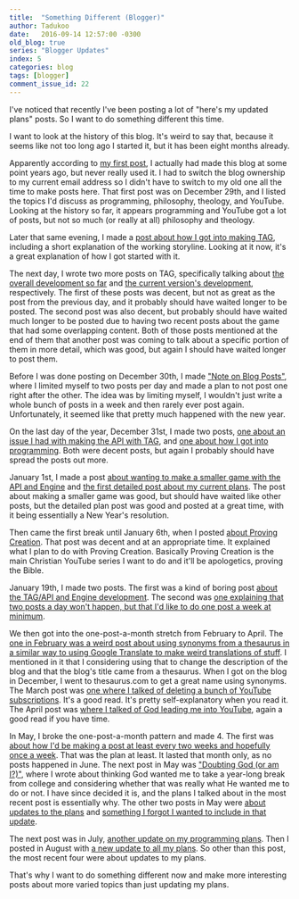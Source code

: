 ```yaml
---
title:  "Something Different (Blogger)"
author: Tadukoo
date:   2016-09-14 12:57:00 -0300
old_blog: true
series: "Blogger Updates"
index: 5
categories: blog
tags: [blogger]
comment_issue_id: 22
---
```

I've noticed that recently I've been posting a lot of "here's my updated plans" posts. So I want to do something different this time.

I want to look at the history of this blog. It's weird to say that, because it seems like not too long ago I started it, but it has been eight months already.

Apparently according to <a href="{{ site.baseurl }}{% post_url 2015-12-29-a-whole-new-blog %}">my first post</a>, I actually had made this blog at some 
point years ago, but never really used it. I had to switch the blog ownership to my current email address so I didn't have to switch to my old one all the 
time to make posts here. That first post was on December 29th, and I listed the topics I'd discuss as programming, philosophy, theology, and YouTube. Looking 
at the history so far, it appears programming and YouTube got a lot of posts, but not so much (or really at all) philosophy and theology.

Later that same evening, I made a <a href="{{ site.baseurl }}{% post_url 2015-12-29-the-story-of-my-game %}">post about how I got into making TAG</a>, 
including a short explanation of the working storyline. Looking at it now, it's a great explanation of how I got started with it.

The next day, I wrote two more posts on TAG, specifically talking about 
<a href="{{ site.baseurl }}{% post_url 2015-12-30-the-development-of-my-game %}">the overall development so far</a> and 
<a href="{{ site.baseurl }}{% post_url 2015-12-30-the-development-of-pre-alpha-v0060 %}">the current version's development</a>, respectively. The first of 
these posts was decent, but not as great as the post from the previous day, and it probably should have waited longer to be posted. The second post was also 
decent, but probably should have waited much longer to be posted due to having two recent posts about the game that had some overlapping content. Both of 
those posts mentioned at the end of them that another post was coming to talk about a specific portion of them in more detail, which was good, but again I 
should have waited longer to post them.

Before I was done posting on December 30th, I made <a href="{{ site.baseurl }}{% post_url 2015-12-30-note-on-blog-posts %}">"Note on Blog Posts"</a>, where 
I limited myself to two posts per day and made a plan to not post one right after the other. The idea was by limiting myself, I wouldn't just write a whole 
bunch of posts in a week and then rarely ever post again. Unfortunately, it seemed like that pretty much happened with the new year.

On the last day of the year, December 31st, I made two posts, 
<a href="{{ site.baseurl }}{% post_url 2015-12-31-the-flaws-of-developing-api-and-engine %}">one about an issue I had with making the API with TAG</a>, and 
<a href="{{ site.baseurl }}{% post_url 2015-12-31-my-programming-journey %}">one about how I got into programming</a>. Both were decent posts, but again I 
probably should have spread the posts out more.

January 1st, I made a post 
<a href="{{ site.baseurl }}{% post_url 2016-01-01-current-game-plan %}">about wanting to make a smaller game with the API and Engine</a> and 
<a href="{{ site.baseurl }}{% post_url 2016-01-01-new-year-new-plans %}">the first detailed post about my current plans</a>. The post about making a smaller 
game was good, but should have waited like other posts, but the detailed plan post was good and posted at a great time, with it being essentially a New 
Year's resolution.

Then came the first break until January 6th, when I posted 
<a href="{{ site.baseurl }}{% post_url 2016-01-06-explanation-of-proving-creation %}">about Proving Creation</a>. That post was decent and at an 
appropriate time. It explained what I plan to do with Proving Creation. Basically Proving Creation is the main Christian YouTube series I want to do and 
it'll be apologetics, proving the Bible.

January 19th, I made two posts. The first was a kind of boring post 
<a href="{{ site.baseurl }}{% post_url 2016-01-19-development-of-tadukoo-greatest %}">about the TAG/API and Engine development</a>. The second was 
<a href="{{ site.baseurl }}{% post_url 2016-01-19-update-on-blog-status %}">one explaining that two posts a day won't happen, but that I'd like to do one post 
a week at minimum</a>.

We then got into the one-post-a-month stretch from February to April. The 
<a href="{{ site.baseurl }}{% post_url 2016-02-14-thesaurus-funnies %}">one in February was a weird post about using synonyms from a thesaurus in a similar 
way to using Google Translate to make weird translations of stuff</a>. I mentioned in it that I considering using that to change the description of the blog 
and that the blog's title came from a thesaurus. When I got on the blog in December, I went to thesaurus.com to get a great name using synonyms. The March 
post was <a href="{{ site.baseurl }}{% post_url 2016-03-16-why-i-got-rid-of-my-youtube-subscriptions %}">one where I talked of deleting a bunch of YouTube 
subscriptions</a>. It's a good read. It's pretty self-explanatory when you read it. The April post was 
<a href="{{ site.baseurl }}{% post_url 2016-04-27-why-i-got-into-youtube %}">where I talked of God leading me into YouTube</a>, again a good read if you have 
time.

In May, I broke the one-post-a-month pattern and made 4. The first was 
<a href="{{ site.baseurl }}{% post_url 2016-05-10-blog-status-may-10-2016 %}">about how I'd be making a post at least every two weeks and hopefully once a 
week</a>. That was the plan at least. It lasted that month only, as no posts happened in June. The next post in May was 
<a href="{{ site.baseurl }}{% post_url 2016-05-10-doubting-god-or-am-i %}">"Doubting God (or am I?)"</a>, where I wrote about thinking God wanted me to take 
a year-long break from college and considering whether that was really what He wanted me to do or not. I have since decided it is, and the plans I talked 
about in the most recent post is essentially why. The other two posts in May were 
<a href="{{ site.baseurl }}{% post_url 2016-05-16-resolutions-failures-and-changes-oh-my %}">about updates to the plans</a> and 
<a href="{{ site.baseurl }}{% post_url 2016-05-20-something-i-forgot %}">something I forgot I wanted to include in that update</a>.

The next post was in July, <a href="{{ site.baseurl }}{% post_url 2016-07-20-new-game-plans %}">another update on my programming plans</a>. Then I posted in 
August with <a href="{{ site.baseurl }}{% post_url 2016-08-24-update-on-everything %}">a new update to all my plans</a>. So other than this post, the most 
recent four were about updates to my plans.

That's why I want to do something different now and make more interesting posts about more varied topics than just updating my plans.
